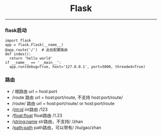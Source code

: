 <h1 style="text-align: center;">Flask</h1>

<hr>

### flask启动

```
import flask
app = flask.Flask(__name__)
@app.route('/')  # 此处配置路由
def index():
  return 'hello world'
if __name__ == '__main__':
  app.run(debug=True, host='127.0.0.1', port=5000, threaded=True)
```

### 路由
- / 根路由 url = host:port
- /route 路由 url = host:port/route, 不支持 host:port/route/
- /route/ 路由 url = host:port/route/ or host:port/route
- /<int:id> int路由 /123
- /<float:float> float路由 /1.23
- /<string:name> str路由，不支持/ /zhan
- /<path:path> path路由，可以带有/ /liu/gao/zhan


